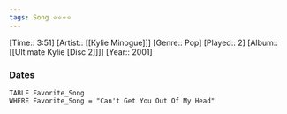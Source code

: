 ```yaml
---
tags: Song ⭐⭐⭐⭐ 
---
```

[Time:: 3:51]
[Artist:: [[Kylie Minogue]]]
[Genre:: Pop]
[Played:: 2]
[Album:: [[Ultimate Kylie [Disc 2]]]]
[Year:: 2001]
### Dates
````dataview
TABLE Favorite_Song
WHERE Favorite_Song = "Can't Get You Out Of My Head"
````